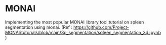 # MONAI
Implementing the most popular MONAI library tool tutorial on spleen segmentation using monai. (Ref : https://github.com/Project-MONAI/tutorials/blob/main/3d_segmentation/spleen_segmentation_3d.ipynb)

